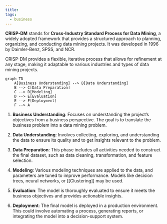 ```yaml
---
title: 
tags:
  - business
---
```

**CRISP-DM** stands for **Cross-Industry Standard Process for Data Mining**, a widely adopted framework that provides a structured approach to planning, organizing, and conducting data mining projects. It was developed in 1996 by Daimler-Benz, SPSS, and NCR. 

CRISP-DM provides a flexible, iterative process that allows for refinement at any stage, making it adaptable to various industries and types of data mining projects.

```mermaid
graph TD
    A[Business Understanding] --> B[Data Understanding]
    B --> C[Data Preparation]
    C --> D[Modeling]
    D --> E[Evaluation]
    E --> F[Deployment]
    F --> A
```


1. **Business Understanding**: Focuses on understanding the project’s objectives from a business perspective. The goal is to translate the business problem into a data mining problem.
   
2. **Data Understanding**: Involves collecting, exploring, and understanding the data to ensure its quality and to get insights relevant to the problem.
   
3. **Data Preparation**: This phase includes all activities needed to construct the final dataset, such as data cleaning, transformation, and feature selection.
   
4. **Modeling**: Various modeling techniques are applied to the data, and parameters are tuned to improve performance. Models like decision trees, neural networks, or [[Clustering]] may be used.
   
5. **Evaluation**: The model is thoroughly evaluated to ensure it meets the business objectives and provides actionable insights.
   
6. **Deployment**: The final model is deployed in a production environment. This could involve automating a process, generating reports, or integrating the model into a decision-support system.

